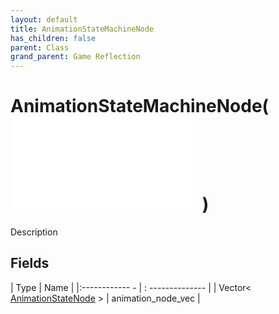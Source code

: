 ```yaml
---
layout: default
title: AnimationStateMachineNode
has_children: false
parent: Class
grand_parent: Game Reflection
---
```

# AnimationStateMachineNode( ![ AnimationStateNode ](game-reflection/classes/animation_state_node.md) )
Description 

## Fields
| Type | Name |
|:------------ - | : -------------- |
| Vector< [AnimationStateNode](game-reflection/classes/animation_state_node.md) > | animation_node_vec |
